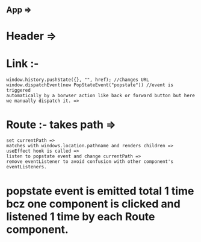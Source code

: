 ##  App => 
#   Header => 
#   Link :- 
    window.history.pushState({}, "", href); //Changes URL 
    window.dispatchEvent(new PopStateEvent("popstate")) //event is triggered
    automatically by a borwser action like back or forward button but here we manually dispatch it. =>
    
#   Route :- takes path => 
    set currentPath => 
    matches with windows.location.pathname and renders children => 
    useEffect hook is called => 
    listen to popstate event and change currentPath => 
    remove eventListener to avoid confusion with other component's eventListeners.

#   popstate event is emitted total 1 time bcz one component is clicked and  listened 1 time by each Route component.